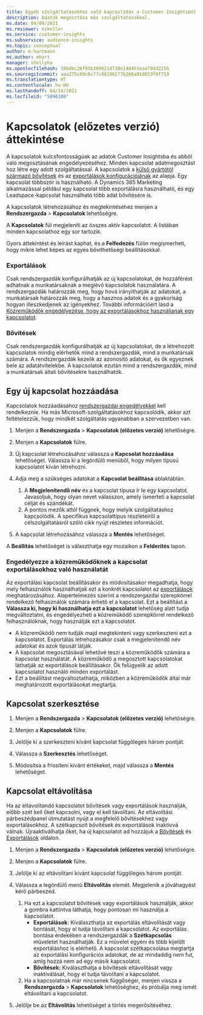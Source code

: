 ```yaml
---
title: Egyéb szolgáltatásokhoz való kapcsolódás a Customer Insightsból.
description: Adatok megosztása más szolgáltatásokkal.
ms.date: 04/09/2021
ms.reviewer: nikeller
ms.service: customer-insights
ms.subservice: audience-insights
ms.topic: conceptual
author: m-hartmann
ms.author: mhart
manager: shellyha
ms.openlocfilehash: 106dbc26f95b309821d738e1484b1eaa79dd225b
ms.sourcegitcommit: aaa275c60c0c77c88196277b266a91d653f8f759
ms.translationtype: HT
ms.contentlocale: hu-HU
ms.lasthandoff: 04/14/2021
ms.locfileid: "5896100"
---
```

# <a name="connections-preview-overview"></a>Kapcsolatok (előzetes verzió) áttekintése

A kapcsolatok kulcsfontosságúak az adatok Customer Insightsba és abból való megosztásának engedélyezéséhez. Minden kapcsolat adatmegosztást hoz létre egy adott szolgáltatással. A kapcsolatok a [külső gyártótól származó bővítések](enrichment-hub.md) és az [exportálások konfigurációjának](export-destinations.md) az alapja. Egy kapcsolat többször is használható. A Dynamics 365 Marketing alkalmazással például egy kapcsolat több exportálásra használható, és egy Leadspace-kapcsolat használható több adat bővítésére is.

A kapcsolatok létrehozásához és megtekintéséhez menjen a **Rendszergazda** > **Kapcsolatok** lehetőségre.

A **Kapcsolatok** fül megjeleníti az összes aktív kapcsolatot. A listában minden kapcsolathoz egy sor tartozik. 

Gyors áttekintést és leírást kaphat, és a **Felfedezés** fülön megismerheti, hogy mikre lehet képes az egyes bővíthetőségi beállításokkal.

### <a name="exports"></a>Exportálások

Csak rendszergazdák konfigurálhatják az új kapcsolatokat, de hozzáférést adhatnak a munkatársaknak a meglévő kapcsolatok használatára. A rendszergazdák határozzák meg, hogy hová irányíthatják az adatokat, a munkatársak határozzák meg, hogy a hasznos adatok és a gyakoriság hogyan illeszkedjenek az igényekhez. További információért lásd a [Közreműködők engedélyezése, hogy az exportálásokhoz használjanak egy kapcsolatot](#allow-contributors-to-use-a-connection-for-exports).

### <a name="enrichments"></a>Bővítések

Csak rendszergazdák konfigurálhatják az új kapcsolatokat, de a létrehozott kapcsolatok mindig elérhetők mind a rendszergazdák, mind a munkatársak számára. A rendszergazdák kezelik az azonosító adatokat, és ők egyeznek bele az adatátvitelekbe. A kapcsolatok ezután mind a rendszergazdák, mind a munkatársak általi bővítésekre használhatók.

## <a name="add-a-new-connection"></a>Egy új kapcsolat hozzáadása

Kapcsolatok hozzáadásához [rendszergazdai engedélyekkel](permissions.md) kell rendelkeznie. Ha más Microsoft-szolgáltatásokhoz kapcsolódik, akkor azt feltételezzük, hogy mindkét szolgáltatás ugyanabban a szervezetben van.

1. Menjen a **Rendszergazda** > **Kapcsolatok (előzetes verzió)** lehetőségre.

1. Menjen a **Kapcsolatok** fülre.

1. Új kapcsolat létrehozásához válassza a **Kapcsolat hozzáadása** lehetőséget. Válassza ki a legördülő menüből, hogy milyen típusú kapcsolatot kíván létrehozni.

1. Adja meg a szükséges adatokat a **Kapcsolat beállítása** ablaktáblán. 
   1. A **Megjelenítendő név** és a kapcsolat típusa ír le egy kapcsolatot. Javasoljuk, hogy olyan nevet válasszon, amely ismerteti a kapcsolat célját és szándékát.
   1. A pontos mezők attól függnek, hogy melyik szolgáltatáshoz kapcsolódik. A specifikus kapcsolattípus részleteiről a célszolgáltatásról szóló cikk nyújt részletes információt.

1. A kapcsolat létrehozásához válassza a **Mentés** lehetőséget.

A **Beállítás** lehetőséget is választhatja egy mozaikon a **Felderítés** lapon.

### <a name="allow-contributors-to-use-a-connection-for-exports"></a>Engedélyezze a közreműködőknek a kapcsolat exportálásokhoz való használatát

Az exportálási kapcsolat beállításakor és módosításakor megadhatja, hogy mely felhasználók használhatjak ezt a konkrét kapcsolatot az [exportálások](export-destinations.md) meghatározásához. Alapértelmezés szerint a rendszergazdai szerepkörrel rendelkező felhasználók számára érhető el a kapcsolat. Ezt a beállítást a **Válassza ki, hogy ki használhatja ezt a kapcsolatot** lehetőség alatt tudja megváltoztatni, és engedélyezheti a közreműködő szerepkörrel rendelkező felhasználóknak, hogy használják ezt a kapcsolatot.

- A közreműködő nem tudják majd megtekinteni vagy szerkeszteni ezt a kapcsolatot. Exportálás létrehozásakor csak a megjelenítendő név adatokat és azok típusát látják.
- A kapcsolat megosztásával lehetővé teszi a közreműködők számára a kapcsolat használatát. A közreműködő a megosztott kapcsolatokat láthatják az exportálások beállításakor. Ők felügyelik az adott kapcsolatot használó minden exportálást.
- Ezt a beállítást megváltoztathatja, miközben a közreműködők által már meghatározott exportálásokat megtartja.

## <a name="edit-a-connection"></a>Kapcsolat szerkesztése

1. Menjen a **Rendszergazda** > **Kapcsolatok (előzetes verzió)** lehetőségre.

1. Menjen a **Kapcsolatok** fülre.

1. Jelölje ki a szerkeszteni kívánt kapcsolat függőleges három pontját.

1. Válassza a **Szerkesztés** lehetőséget.

1. Módosítsa a frissíteni kívánt értékeket, majd válassza a **Mentés** lehetőséget.

## <a name="remove-a-connection"></a>Kapcsolat eltávolítása

Ha az eltávolítandó kapcsolatot bővítések vagy exportálások használják, előbb szét kell őket kapcsolni, vagy el kell távolítani. Az eltávolítási párbeszédpanel útmutatást nyújt a megfelelő bővítésekhez vagy exportálásokhoz. A szétkapcsolt bővítések és exportálások inaktívvá válnak. Újraaktiválhatja őket, ha új kapcsolatot ad hozzájuk a [Bővítések](enrichment-hub.md) és [Exportálások](export-destinations.md) oldalon.

1. Menjen a **Rendszergazda** > **Kapcsolatok (előzetes verzió)** lehetőségre.

1. Menjen a **Kapcsolatok** fülre.

1. Jelölje ki az eltávolítani kívánt kapcsolat függőleges három pontját.

1. Válassza a legördülő menü **Eltávolítás** elemét. Megjelenik a jóváhagyást kérő párbeszéd.

   1. Ha ezt a kapcsolatot bővítések vagy exportálások használják, akkor a gombra kattintva láthatja, hogy pontosan mi használja a kapcsolatot.
      - **Exportálások**: Kiválaszthatja az exportálás eltávolítását vagy bontását, hogy el tudja távolítani a kapcsolatot. Az exportálás bontása érdekében a rendszergazdák a **Szétkapcsolás** műveletet használhatják. Ez a művelet egyéni és több kijelölt exportáláshoz is elérhető. A kapcsolat szétkapcsolása megtartja az exportálási konfigurációs adatokat, de az mindaddig nem fut, amíg hozzá nem ad egy másik kapcsolatot.
      - **Bővítések:** Kiválaszthatja a bővítések eltávolítását vagy inaktiválását, hogy el tudja távolítani a kapcsolatot. 
   1. Ha a kapcsolatnak már nincsenek függőségei, menjen vissza a **Rendszergazda** > **Kapcsolatok** lehetőséghez, és próbálja meg ismét eltávolítani a kapcsolatot.

1. Jelölje be az **Eltávolítás** lehetőséget a törlés megerősítéséhez.

